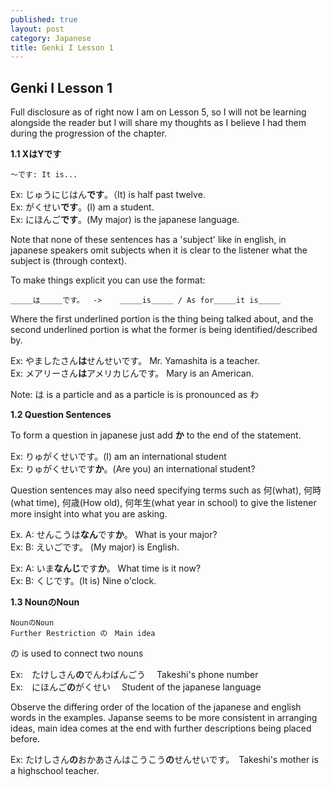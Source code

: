 ```yaml
---
published: true
layout: post
category: Japanese
title: Genki I Lesson 1
---
```

## Genki I Lesson 1

Full disclosure as of right now I am on Lesson 5, so I will not be learning alongside the reader but I will share my thoughts as I believe I had them during the progression of the chapter. 

**1.1 XはYです**

    〜です: It is...
    
Ex: じゅうにじはん**です**。（It) is half past twelve.  
Ex: がくせい**です**。(I) am a student.  
Ex: にほんご**です**。(My major) is the japanese language.   

Note that none of these sentences has a 'subject' like in english, in japanese speakers omit subjects when it is clear to the listener what the subject is (through context).

To make things explicit you can use the format:

    ＿＿＿は＿＿＿です。  ->    ＿＿＿is＿＿＿ / As for＿＿＿it is＿＿＿
    
Where the first underlined portion is the thing being talked about, and the second underlined portion is what the former is being identified/described by. 

Ex: やましたさん**は**せんせいです。 Mr. Yamashita is a teacher.  
Ex: メアリーさん**は**アメリカじんです。 Mary is an American.  

Note: は is a particle and as a particle is is pronounced as わ

**1.2 Question Sentences**

To form a question in japanese just add **か** to the end of the statement.

Ex: りゅがくせいです。(I) am an international student   
Ex: りゅがくせいです**か**。(Are you) an international student?  

Question sentences may also need specifying terms such as 何(what), 何時(what time), 何歳(How old), 何年生(what year in school) to give the listener more insight into what you are asking. 

Ex. A: せんこうは**なん**です**か**。 What is your major?    
Ex: B: えいごです。 (My major) is English.
    
Ex: A: いま**なんじ**です**か**。 What time is it now?   
Ex: B: くじです。(It is) Nine o'clock.
    
**1.3 NounのNoun**

    NounのNoun
    Further Restriction の　Main idea

の is used to connect two nouns

Ex:　たけしさん**の**でんわばんごう 　Takeshi's phone number   
Ex:　にほんご**の**がくせい 　Student of the japanese language

Observe the differing order of the location of the japanese and english words in the examples. Japanse seems to be more consistent in arranging ideas, main idea comes at the end with further descriptions being placed before. 

Ex: たけしさん**の**おかあさんはこうこう**の**せんせいです。　Takeshi's mother is a highschool teacher.
